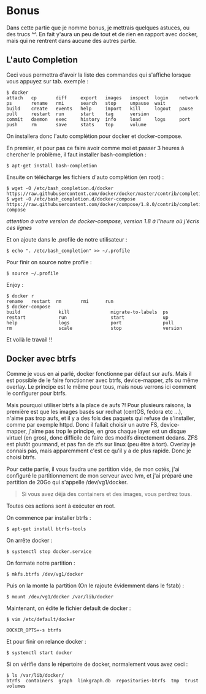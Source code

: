 # Bonus
Dans cette partie que je nomme bonus, je mettrais quelques astuces, ou des trucs \^\^. En fait y'aura un peu de tout et de rien en rapport avec docker, mais qui ne rentrent dans aucune des autres partie.

## L'auto Completion
Ceci vous permettra d'avoir la liste des commandes qui s'affiche lorsque vous appuyez sur tab.
exemple :
```shell
$ docker
attach   cp       diff     export   images   inspect  login    network  ps       rename   rmi      search   stop     unpause  wait
build    create   events   help     import   kill     logout   pause    pull     restart  run      start    tag      version
commit   daemon   exec     history  info     load     logs     port     push     rm       save     stats    top      volume
```

On installera donc l'auto complétion pour docker et docker-compose.

En premier, et pour pas ce faire avoir comme moi et passer 3 heures à chercher le problème, il faut installer bash-completion :
```shell
$ apt-get install bash-completion
```

Ensuite on télécharge les fichiers d'auto complétion (en root) :
```shell
$ wget -O /etc/bash_completion.d/docker https://raw.githubusercontent.com/docker/docker/master/contrib/completion/bash/docker
$ wget -O /etc/bash_completion.d/docker-compose https://raw.githubusercontent.com/docker/compose/1.8.0/contrib/completion/bash/docker-compose
```
*attention à votre version de docker-compose, version 1.8 à l'heure où j'écris ces lignes*

Et on ajoute dans le .profile de notre utilisateur :
```shell
$ echo ". /etc/bash_completion" >> ~/.profile
```
Pour finir on source notre profile :
```shell
$ source ~/.profile
```

Enjoy :
```shell
$ docker r
rename   restart  rm       rmi      run
$ docker-compose
build              kill               migrate-to-labels  ps                 restart            run                start              up
help               logs               port               pull               rm                 scale              stop               version
```

Et voilà le travail !!

## Docker avec btrfs
Comme je vous en ai parlé, docker fonctionne par défaut sur aufs. Mais il est possible de le faire fonctionner avec btrfs, device-mapper, zfs ou même overlay. Le principe est le même pour tous, mais nous verrons ici comment le configurer pour btrfs.

Mais pourquoi utiliser btrfs à la place de aufs ?!
Pour plusieurs raisons, la première est que les images basés sur redhat (centOS, fedora etc ...), n'aime pas trop aufs, et il y a des fois des paquets qui refuse de s'installer, comme par exemple httpd.
Donc il fallait choisir un autre FS, device-mapper, j'aime pas trop le principe, en gros chaque layer est un disque virtuel (en gros), donc difficile de faire des modifs directement dedans.
ZFS est plutôt gourmand, et pas fan de zfs sur linux (peu être à tort).
Overlay je connais pas, mais apparemment c'est ce qu'il y a de plus rapide.
Donc je choisi btrfs.

Pour cette partie, il vous faudra une partition vide, de mon cotés, j'ai configuré le partitionnement de mon serveur avec lvm, et j'ai préparé une partition de 20Go qui s'appelle /dev/vg1/docker.

> Si vous avez déjà des containers et des images, vous perdrez tous.

Toutes ces actions sont à exécuter en root.

On commence par installer btrfs :
```shell
$ apt-get install btrfs-tools
```

On arrête docker :
```shell
$ systemctl stop docker.service
```

On formate notre partition :
```shell
$ mkfs.btrfs /dev/vg1/docker
```

Puis on la monte la partition (On le rajoute évidemment dans le fstab) :
```shell
$ mount /dev/vg1/docker /var/lib/docker
```

Maintenant, on édite le fichier default de docker :
```shell
$ vim /etc/default/docker

DOCKER_OPTS=-s btrfs
```

Et pour finir on relance docker :
```shell
$ systemctl start docker
```

Si on vérifie dans le répertoire de docker, normalement vous avez ceci :
```shell
$ ls /var/lib/docker/
btrfs  containers  graph  linkgraph.db  repositories-btrfs  tmp  trust  volumes
```